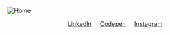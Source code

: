 ![Home](https://user-images.githubusercontent.com/86073690/189526556-e1a23b4e-52ed-4542-a7eb-50acdbca57fa.png)
<div align="center">
<a href="https://www.linkedin.com/in/navinda-fernando-088989225/">LinkedIn</a>
&nbsp; &nbsp;
<a href="https://codepen.io/NavindaFernando">Codepen</a>
&nbsp; &nbsp;
<a href="https://www.instagram.com/uiux.lk/">Instagram</a>
</div>

